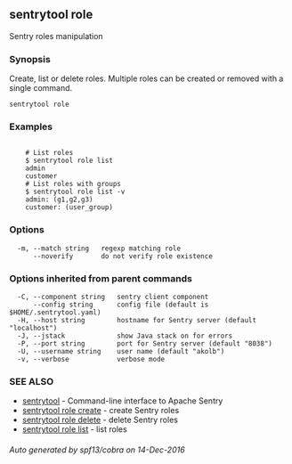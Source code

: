 ## sentrytool role

Sentry roles manipulation

### Synopsis


Create, list or delete roles.
Multiple roles can be created or removed with a single command.

```
sentrytool role
```

### Examples

```

	# List roles
	$ sentrytool role list
	admin
	customer
	# List roles with groups
	$ sentrytool role list -v
	admin: (g1,g2,g3)
	customer: (user_group)

```

### Options

```
  -m, --match string   regexp matching role
      --noverify       do not verify role existence
```

### Options inherited from parent commands

```
  -C, --component string   sentry client component
      --config string      config file (default is $HOME/.sentrytool.yaml)
  -H, --host string        hostname for Sentry server (default "localhost")
  -J, --jstack             show Java stack on for errors
  -P, --port string        port for Sentry server (default "8038")
  -U, --username string    user name (default "akolb")
  -v, --verbose            verbose mode
```

### SEE ALSO
* [sentrytool](sentrytool.md)	 - Command-line interface to Apache Sentry
* [sentrytool role create](sentrytool_role_create.md)	 - create Sentry roles
* [sentrytool role delete](sentrytool_role_delete.md)	 - delete Sentry roles
* [sentrytool role list](sentrytool_role_list.md)	 - list roles

###### Auto generated by spf13/cobra on 14-Dec-2016
